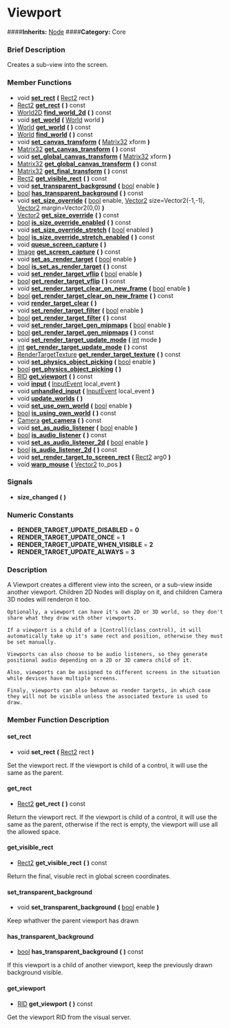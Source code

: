 #  Viewport  
####**Inherits:** [Node](class_node)
####**Category:** Core

###  Brief Description  
Creates a sub-view into the screen.

###  Member Functions 
  * void  **[set&#95;rect](#set_rect)**  **(** [Rect2](class_rect2) rect  **)**
  * [Rect2](class_rect2)  **[get&#95;rect](#get_rect)**  **(** **)** const
  * [World2D](class_world2d)  **[find&#95;world&#95;2d](#find_world_2d)**  **(** **)** const
  * void  **[set&#95;world](#set_world)**  **(** [World](class_world) world  **)**
  * [World](class_world)  **[get&#95;world](#get_world)**  **(** **)** const
  * [World](class_world)  **[find&#95;world](#find_world)**  **(** **)** const
  * void  **[set&#95;canvas&#95;transform](#set_canvas_transform)**  **(** [Matrix32](class_matrix32) xform  **)**
  * [Matrix32](class_matrix32)  **[get&#95;canvas&#95;transform](#get_canvas_transform)**  **(** **)** const
  * void  **[set&#95;global&#95;canvas&#95;transform](#set_global_canvas_transform)**  **(** [Matrix32](class_matrix32) xform  **)**
  * [Matrix32](class_matrix32)  **[get&#95;global&#95;canvas&#95;transform](#get_global_canvas_transform)**  **(** **)** const
  * [Matrix32](class_matrix32)  **[get&#95;final&#95;transform](#get_final_transform)**  **(** **)** const
  * [Rect2](class_rect2)  **[get&#95;visible&#95;rect](#get_visible_rect)**  **(** **)** const
  * void  **[set&#95;transparent&#95;background](#set_transparent_background)**  **(** [bool](class_bool) enable  **)**
  * [bool](class_bool)  **[has&#95;transparent&#95;background](#has_transparent_background)**  **(** **)** const
  * void  **[set&#95;size&#95;override](#set_size_override)**  **(** [bool](class_bool) enable, [Vector2](class_vector2) size=Vector2(-1,-1), [Vector2](class_vector2) margin=Vector2(0,0)  **)**
  * [Vector2](class_vector2)  **[get&#95;size&#95;override](#get_size_override)**  **(** **)** const
  * [bool](class_bool)  **[is&#95;size&#95;override&#95;enabled](#is_size_override_enabled)**  **(** **)** const
  * void  **[set&#95;size&#95;override&#95;stretch](#set_size_override_stretch)**  **(** [bool](class_bool) enabled  **)**
  * [bool](class_bool)  **[is&#95;size&#95;override&#95;stretch&#95;enabled](#is_size_override_stretch_enabled)**  **(** **)** const
  * void  **[queue&#95;screen&#95;capture](#queue_screen_capture)**  **(** **)**
  * [Image](class_image)  **[get&#95;screen&#95;capture](#get_screen_capture)**  **(** **)** const
  * void  **[set&#95;as&#95;render&#95;target](#set_as_render_target)**  **(** [bool](class_bool) enable  **)**
  * [bool](class_bool)  **[is&#95;set&#95;as&#95;render&#95;target](#is_set_as_render_target)**  **(** **)** const
  * void  **[set&#95;render&#95;target&#95;vflip](#set_render_target_vflip)**  **(** [bool](class_bool) enable  **)**
  * [bool](class_bool)  **[get&#95;render&#95;target&#95;vflip](#get_render_target_vflip)**  **(** **)** const
  * void  **[set&#95;render&#95;target&#95;clear&#95;on&#95;new&#95;frame](#set_render_target_clear_on_new_frame)**  **(** [bool](class_bool) enable  **)**
  * [bool](class_bool)  **[get&#95;render&#95;target&#95;clear&#95;on&#95;new&#95;frame](#get_render_target_clear_on_new_frame)**  **(** **)** const
  * void  **[render&#95;target&#95;clear](#render_target_clear)**  **(** **)**
  * void  **[set&#95;render&#95;target&#95;filter](#set_render_target_filter)**  **(** [bool](class_bool) enable  **)**
  * [bool](class_bool)  **[get&#95;render&#95;target&#95;filter](#get_render_target_filter)**  **(** **)** const
  * void  **[set&#95;render&#95;target&#95;gen&#95;mipmaps](#set_render_target_gen_mipmaps)**  **(** [bool](class_bool) enable  **)**
  * [bool](class_bool)  **[get&#95;render&#95;target&#95;gen&#95;mipmaps](#get_render_target_gen_mipmaps)**  **(** **)** const
  * void  **[set&#95;render&#95;target&#95;update&#95;mode](#set_render_target_update_mode)**  **(** [int](class_int) mode  **)**
  * [int](class_int)  **[get&#95;render&#95;target&#95;update&#95;mode](#get_render_target_update_mode)**  **(** **)** const
  * [RenderTargetTexture](class_rendertargettexture)  **[get&#95;render&#95;target&#95;texture](#get_render_target_texture)**  **(** **)** const
  * void  **[set&#95;physics&#95;object&#95;picking](#set_physics_object_picking)**  **(** [bool](class_bool) enable  **)**
  * [bool](class_bool)  **[get&#95;physics&#95;object&#95;picking](#get_physics_object_picking)**  **(** **)**
  * [RID](class_rid)  **[get&#95;viewport](#get_viewport)**  **(** **)** const
  * void  **[input](#input)**  **(** [InputEvent](class_inputevent) local_event  **)**
  * void  **[unhandled&#95;input](#unhandled_input)**  **(** [InputEvent](class_inputevent) local_event  **)**
  * void  **[update&#95;worlds](#update_worlds)**  **(** **)**
  * void  **[set&#95;use&#95;own&#95;world](#set_use_own_world)**  **(** [bool](class_bool) enable  **)**
  * [bool](class_bool)  **[is&#95;using&#95;own&#95;world](#is_using_own_world)**  **(** **)** const
  * [Camera](class_camera)  **[get&#95;camera](#get_camera)**  **(** **)** const
  * void  **[set&#95;as&#95;audio&#95;listener](#set_as_audio_listener)**  **(** [bool](class_bool) enable  **)**
  * [bool](class_bool)  **[is&#95;audio&#95;listener](#is_audio_listener)**  **(** **)** const
  * void  **[set&#95;as&#95;audio&#95;listener&#95;2d](#set_as_audio_listener_2d)**  **(** [bool](class_bool) enable  **)**
  * [bool](class_bool)  **[is&#95;audio&#95;listener&#95;2d](#is_audio_listener_2d)**  **(** **)** const
  * void  **[set&#95;render&#95;target&#95;to&#95;screen&#95;rect](#set_render_target_to_screen_rect)**  **(** [Rect2](class_rect2) arg0  **)**
  * void  **[warp&#95;mouse](#warp_mouse)**  **(** [Vector2](class_vector2) to_pos  **)**

###  Signals  
  *  **size&#95;changed**  **(** **)**

###  Numeric Constants  
  * **RENDER_TARGET_UPDATE_DISABLED** = **0**
  * **RENDER_TARGET_UPDATE_ONCE** = **1**
  * **RENDER_TARGET_UPDATE_WHEN_VISIBLE** = **2**
  * **RENDER_TARGET_UPDATE_ALWAYS** = **3**

###  Description  
A Viewport creates a different view into the screen, or a sub-view inside another viewport. Children 2D Nodes will display on it, and children Camera 3D nodes will renderon it too.

	Optionally, a viewport can have it's own 2D or 3D world, so they don't share what they draw with other viewports.

	If a viewport is a child of a [Control](class_control), it will automatically take up it's same rect and position, otherwise they must be set manually.

	Viewports can also choose to be audio listeners, so they generate positional audio depending on a 2D or 3D camera child of it.

	Also, viewports can be assigned to different screens in the situation while devices have multiple screens.

	Finaly, viewports can also behave as render targets, in which case they will not be visible unless the associated texture is used to draw.

###  Member Function Description  

#### <a name="set_rect">set_rect</a>
  * void  **set&#95;rect**  **(** [Rect2](class_rect2) rect  **)**

Set the viewport rect. If the viewport is child of a control, it will use the same as the parent.

#### <a name="get_rect">get_rect</a>
  * [Rect2](class_rect2)  **get&#95;rect**  **(** **)** const

Return the viewport rect. If the viewport is child of a control, it will use the same as the parent, otherwise if the rect is empty, the viewport will use all the allowed space.

#### <a name="get_visible_rect">get_visible_rect</a>
  * [Rect2](class_rect2)  **get&#95;visible&#95;rect**  **(** **)** const

Return the final, visuble rect in global screen coordinates.

#### <a name="set_transparent_background">set_transparent_background</a>
  * void  **set&#95;transparent&#95;background**  **(** [bool](class_bool) enable  **)**

Keep whathver the parent viewport has drawn

#### <a name="has_transparent_background">has_transparent_background</a>
  * [bool](class_bool)  **has&#95;transparent&#95;background**  **(** **)** const

If this viewport is a child of another viewport, keep the previously drawn background visible.

#### <a name="get_viewport">get_viewport</a>
  * [RID](class_rid)  **get&#95;viewport**  **(** **)** const

Get the viewport RID from the visual server.
